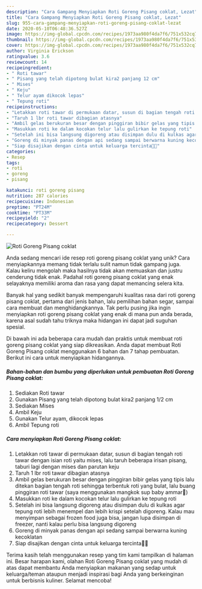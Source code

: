 ```yaml
---
description: "Cara Gampang Menyiapkan Roti Goreng Pisang coklat, Lezat"
title: "Cara Gampang Menyiapkan Roti Goreng Pisang coklat, Lezat"
slug: 955-cara-gampang-menyiapkan-roti-goreng-pisang-coklat-lezat
date: 2020-05-10T06:48:36.527Z
image: https://img-global.cpcdn.com/recipes/1973aa980f4da7f6/751x532cq70/roti-goreng-pisang-coklat-foto-resep-utama.jpg
thumbnail: https://img-global.cpcdn.com/recipes/1973aa980f4da7f6/751x532cq70/roti-goreng-pisang-coklat-foto-resep-utama.jpg
cover: https://img-global.cpcdn.com/recipes/1973aa980f4da7f6/751x532cq70/roti-goreng-pisang-coklat-foto-resep-utama.jpg
author: Virginia Erickson
ratingvalue: 3.6
reviewcount: 14
recipeingredient:
- " Roti tawar"
- " Pisang yang telah dipotong bulat kira2 panjang 12 cm"
- " Mises"
- " Keju"
- " Telur ayam dikocok lepas"
- " Tepung roti"
recipeinstructions:
- "Letakkan roti tawar di permukaan datar, susun di bagian tengah roti tawar dengan isian roti yaitu mises, lalu taruh beberapa irisan pisang, taburi lagi dengan mises dan parutan keju"
- "Taruh 1 lbr roti tawar dibagian atasnya"
- "Ambil gelas berukuran besar dengan pinggiran bibir gelas yang tipis lalu ditekan bagian tengah roti sehingga terbentuk roti yang bulat, lalu buang pinggiran roti tawar (saya menggunakan mangkok sup baby ammar🥰)"
- "Masukkan roti ke dalam kocokan telur lalu gulirkan ke tepung roti"
- "Setelah ini bisa langsung digoreng atau disimpan dulu di kulkas agar tepung roti lebih menempel dan lebih krispi setelah digoreng. Kalau mau menyimpan sebagai frozen food juga bisa, jangan lupa disimpan di freezer, nanti kalau perlu bisa langsung digoreng"
- "Goreng di minyak panas dengan api sedang sampai berwarna kuning kecoklatan"
- "Siap disajikan dengan cinta untuk keluarga tercinta🥰🥰"
categories:
- Resep
tags:
- roti
- goreng
- pisang

katakunci: roti goreng pisang 
nutrition: 287 calories
recipecuisine: Indonesian
preptime: "PT24M"
cooktime: "PT33M"
recipeyield: "2"
recipecategory: Dessert

---
```



![Roti Goreng Pisang coklat](https://img-global.cpcdn.com/recipes/1973aa980f4da7f6/751x532cq70/roti-goreng-pisang-coklat-foto-resep-utama.jpg)

Anda sedang mencari ide resep roti goreng pisang coklat yang unik? Cara menyiapkannya memang tidak terlalu sulit namun tidak gampang juga. Kalau keliru mengolah maka hasilnya tidak akan memuaskan dan justru cenderung tidak enak. Padahal roti goreng pisang coklat yang enak selayaknya memiliki aroma dan rasa yang dapat memancing selera kita.

Banyak hal yang sedikit banyak mempengaruhi kualitas rasa dari roti goreng pisang coklat, pertama dari jenis bahan, lalu pemilihan bahan segar, sampai cara membuat dan menghidangkannya. Tak perlu pusing jika ingin menyiapkan roti goreng pisang coklat yang enak di mana pun anda berada, karena asal sudah tahu triknya maka hidangan ini dapat jadi suguhan spesial.




Di bawah ini ada beberapa cara mudah dan praktis untuk membuat roti goreng pisang coklat yang siap dikreasikan. Anda dapat membuat Roti Goreng Pisang coklat menggunakan 6 bahan dan 7 tahap pembuatan. Berikut ini cara untuk menyiapkan hidangannya.

<!--inarticleads1-->

##### Bahan-bahan dan bumbu yang diperlukan untuk pembuatan Roti Goreng Pisang coklat:

1. Sediakan  Roti tawar
1. Gunakan  Pisang yang telah dipotong bulat kira2 panjang 1/2 cm
1. Sediakan  Mises
1. Ambil  Keju
1. Gunakan  Telur ayam, dikocok lepas
1. Ambil  Tepung roti




<!--inarticleads2-->

##### Cara menyiapkan Roti Goreng Pisang coklat:

1. Letakkan roti tawar di permukaan datar, susun di bagian tengah roti tawar dengan isian roti yaitu mises, lalu taruh beberapa irisan pisang, taburi lagi dengan mises dan parutan keju
1. Taruh 1 lbr roti tawar dibagian atasnya
1. Ambil gelas berukuran besar dengan pinggiran bibir gelas yang tipis lalu ditekan bagian tengah roti sehingga terbentuk roti yang bulat, lalu buang pinggiran roti tawar (saya menggunakan mangkok sup baby ammar🥰)
1. Masukkan roti ke dalam kocokan telur lalu gulirkan ke tepung roti
1. Setelah ini bisa langsung digoreng atau disimpan dulu di kulkas agar tepung roti lebih menempel dan lebih krispi setelah digoreng. Kalau mau menyimpan sebagai frozen food juga bisa, jangan lupa disimpan di freezer, nanti kalau perlu bisa langsung digoreng
1. Goreng di minyak panas dengan api sedang sampai berwarna kuning kecoklatan
1. Siap disajikan dengan cinta untuk keluarga tercinta🥰🥰




Terima kasih telah menggunakan resep yang tim kami tampilkan di halaman ini. Besar harapan kami, olahan Roti Goreng Pisang coklat yang mudah di atas dapat membantu Anda menyiapkan makanan yang sedap untuk keluarga/teman ataupun menjadi inspirasi bagi Anda yang berkeinginan untuk berbisnis kuliner. Selamat mencoba!
